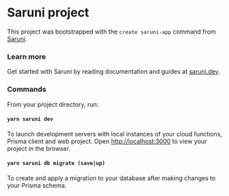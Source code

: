 # Saruni project

This project was bootstrapped with the `create saruni-app` command from [Saruni](https://saruni.dev/).

### Learn more

Get started with Saruni by reading documentation and guides at [saruni.dev](https://saruni.dev/).

### Commands

From your project directory, run:

#### `yarn saruni dev`

To launch development servers with local instances of your cloud functions, Prisma client and web project. Open [http://localhost:3000](http://localhost:3000) to view your project in the browser.

#### `yarn saruni db migrate (save|up)`

To create and apply a migration to your database after making changes to your Prisma schema.
